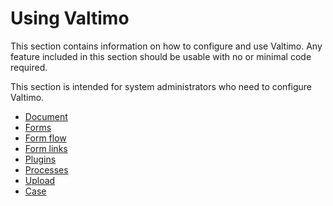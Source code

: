 # Using Valtimo

This section contains information on how to configure and use Valtimo. Any feature included in this section should be 
usable with no or minimal code required. 

This section is intended for system administrators who need to configure Valtimo.

* [Document](document/document.md)
* [Forms](forms/forms.md)
* [Form flow](form-flow/form-flow.md)
* [Form links](form-link/form-link.md)
* [Plugins](plugin/plugins.md)
* [Processes](process/process.md)
* [Upload](upload/upload.md)
* [Case](case/case.md)
